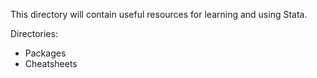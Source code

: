 This directory will contain useful resources for learning and using Stata.

Directories:
* Packages
* Cheatsheets
